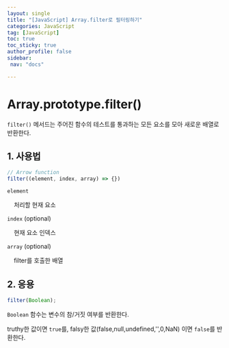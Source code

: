 ```yaml
---
layout: single
title: "[JavaScript] Array.filter로 필터링하기"
categories: JavaScript
tag: [JavaScript]
toc: true
toc_sticky: true
author_profile: false
sidebar:
 nav: "docs"

---
```


# Array.prototype.filter()

`filter()` 메서드는 주어진 함수의 테스트를 통과하는 모든 요소를 모아 새로운 배열로 반환한다.

## 1. 사용법

```js
// Arrow function
filter((element, index, array) => {})
```

`element`

    처리할 현재 요소

`index`  (optional)

    현재 요소 인덱스

`array` (optional)

    filter를 호출한 배열

## 2. 응용

```js
filter(Boolean);
```

`Boolean` 함수는 변수의 참/거짓 여부를 반환한다. 

truthy한 값이면 `true`를, falsy한 값(false,null,undefined,'',0,NaN) 이면 `false`를 반환한다.
